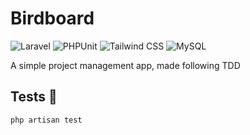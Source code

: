 # Birdboard

![Laravel](https://img.shields.io/badge/Laravel-2e2e2e?logo=laravel)
![PHPUnit](https://img.shields.io/badge/PHPUnit-2e2e2e?logo=phpunit)
![Tailwind CSS](https://img.shields.io/badge/Tailwind%20CSS-2e2e2e?logo=tailwindcss)
![MySQL](https://img.shields.io/badge/MySQL-2e2e2e?logo=MySQL)

A simple project management app, made following TDD


## Tests 🧪

```bash
php artisan test
```
